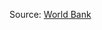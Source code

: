 <!-- Adjusted into one file from [jcheng5/googleCharts bubble example](https://github.com/jcheng5/googleCharts/tree/eae30b455189ed2c25cbcdd9aacd33029b3b5d0f/inst/examples/bubble) -->

Source: [World Bank](http://databank.worldbank.org/)
